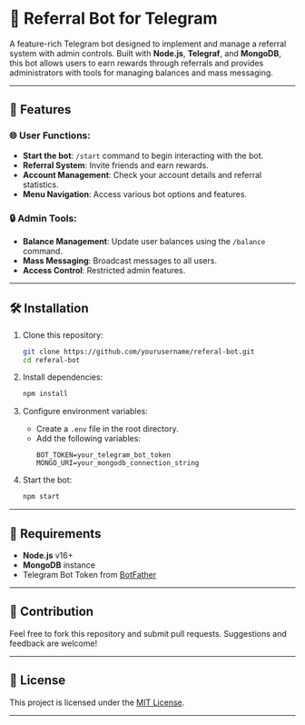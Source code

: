 # 🌟 Referral Bot for Telegram

A feature-rich Telegram bot designed to implement and manage a referral system with admin controls. Built with **Node.js**, **Telegraf**, and **MongoDB**, this bot allows users to earn rewards through referrals and provides administrators with tools for managing balances and mass messaging.

---

## 🚀 Features

### 🌐 User Functions:

- **Start the bot**: `/start` command to begin interacting with the bot.
- **Referral System**: Invite friends and earn rewards.
- **Account Management**: Check your account details and referral statistics.
- **Menu Navigation**: Access various bot options and features.

### 🔒 Admin Tools:

- **Balance Management**: Update user balances using the `/balance` command.
- **Mass Messaging**: Broadcast messages to all users.
- **Access Control**: Restricted admin features.

---

## 🛠️ Installation

1. Clone this repository:

   ```bash
   git clone https://github.com/yourusername/referal-bot.git
   cd referal-bot
   ```

2. Install dependencies:

   ```bash
   npm install
   ```

3. Configure environment variables:

   - Create a `.env` file in the root directory.
   - Add the following variables:
     ```plaintext
     BOT_TOKEN=your_telegram_bot_token
     MONGO_URI=your_mongodb_connection_string
     ```

4. Start the bot:
   ```bash
   npm start
   ```

---

## 🧾 Requirements

- **Node.js** v16+
- **MongoDB** instance
- Telegram Bot Token from [BotFather](https://core.telegram.org/bots#botfather)

---

## 🤝 Contribution

Feel free to fork this repository and submit pull requests. Suggestions and feedback are welcome!

---

## 📄 License

This project is licensed under the [MIT License](LICENSE).

---
